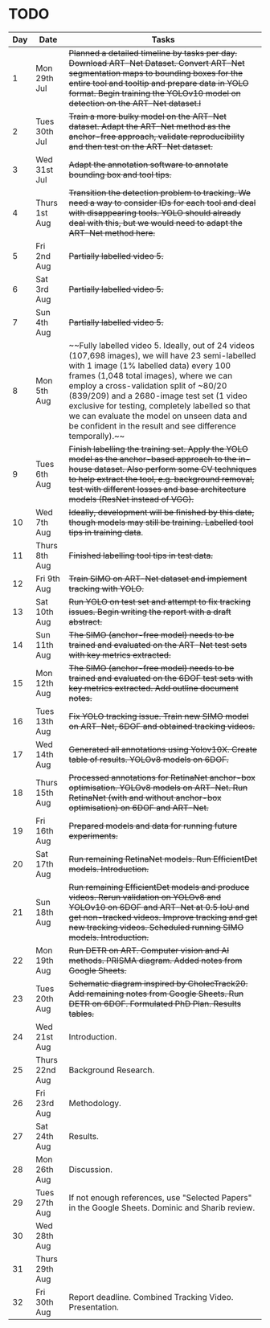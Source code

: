 # TODO

| Day | Date | Tasks |
|-------|------|-------|
| 1 | Mon 29th Jul | ~~Planned a detailed timeline by tasks per day. Download ART-Net Dataset. Convert ART-Net segmentation maps to bounding boxes for the entire tool and tooltip and prepare data in YOLO format. Begin training the YOLOv10 model on detection on the ART-Net dataset.l~~ |
| 2 | Tues 30th Jul | ~~Train a more bulky model on the ART-Net dataset. Adapt the ART-Net method as the anchor-free approach, validate reproducibility and then test on the ART-Net dataset.~~ |
| 3 | Wed 31st Jul | ~~Adapt the annotation software to annotate bounding box and tool tips.~~ |
| 4 | Thurs 1st Aug | ~~Transition the detection problem to tracking. We need a way to consider IDs for each tool and deal with disappearing tools. YOLO should already deal with this, but we would need to adapt the ART-Net method here.~~ |
| 5 | Fri 2nd Aug | ~~Partially labelled video 5.~~ |
| 6 | Sat 3rd Aug | ~~Partially labelled video 5.~~ |
| 7 | Sun 4th Aug | ~~Partially labelled video 5.~~ |
| 8 | Mon 5th Aug | ~~Fully labelled video 5. Ideally, out of 24 videos (107,698 images), we will have 23 semi-labelled with 1 image (1% labelled data) every 100 frames (1,048 total images), where we can employ a cross-validation split of ~80/20 (839/209) and a 2680-image test set (1 video exclusive for testing, completely labelled so that we can evaluate the model on unseen data and be confident in the result and see difference temporally).~~ |
| 9 | Tues 6th Aug | ~~Finish labelling the training set. Apply the YOLO model as the anchor-based approach to the in-house dataset. Also perform some CV techniques to help extract the tool, e.g. background removal, test with different losses and base architecture models (ResNet instead of VGG).~~ |
| 10 | Wed 7th Aug | ~~Ideally, development will be finished by this date, though models may still be training. Labelled tool tips in training data~~. |
| 11 | Thurs 8th Aug | ~~Finished labelling tool tips in test data.~~ |
| 12 | Fri 9th Aug | ~~Train SIMO on ART-Net dataset and implement tracking with YOLO.~~ |
| 13 | Sat 10th Aug | ~~Run YOLO on test set and attempt to fix tracking issues. Begin writing the report with a draft abstract.~~ |
| 14 | Sun 11th Aug | ~~The SIMO (anchor-free model) needs to be trained and evaluated on the ART-Net test sets with key metrics extracted.~~ |
| 15 | Mon 12th Aug | ~~The SIMO (anchor-free model) needs to be trained and evaluated on the 6DOF test sets with key metrics extracted. Add outline document notes.~~ |
| 16 | Tues 13th Aug  | ~~Fix YOLO tracking issue. Train new SIMO model on ART-Net, 6DOF and obtained tracking videos.~~ |
| 17 | Wed 14th Aug   | ~~Generated all annotations using Yolov10X. Create table of results. YOLOv8 models on 6DOF.~~ |
| 18 | Thurs 15th Aug | ~~Processed annotations for RetinaNet anchor-box optimisation. YOLOv8 models on ART-Net. Run RetinaNet (with and without anchor-box optimisation) on 6DOF and ART-Net.~~ |
| 19 | Fri 16th Aug   | ~~Prepared models and data for running future experiments.~~ |
| 20 | Sat 17th Aug   | ~~Run remaining RetinaNet models. Run EfficientDet models. Introduction.~~ |
| 21 | Sun 18th Aug   | ~~Run remaining EfficientDet models and produce videos. Rerun validation on YOLOv8 and YOLOv10 on 6DOF and ART-Net at 0.5 IoU and get non-tracked videos. Improve tracking and get new tracking videos. Scheduled running SIMO models. Introduction.~~ |
| 22 | Mon 19th Aug   | ~~Run DETR on ART. Computer vision and AI methods. PRISMA diagram. Added notes from Google Sheets.~~ |
| 23 | Tues 20th Aug  | ~~Schematic diagram inspired by CholecTrack20. Add remaining notes from Google Sheets. Run DETR on 6DOF. Formulated PhD Plan. Results tables.~~ |
| 24 | Wed 21st Aug   | Introduction. |
| 25 | Thurs 22nd Aug | Background Research. |
| 26 | Fri 23rd Aug   | Methodology. |
| 27 | Sat 24th Aug   | Results. |
| 28 | Mon 26th Aug   | Discussion. |
| 29 | Tues 27th Aug  | If not enough references, use "Selected Papers" in the Google Sheets. Dominic and Sharib review. |
| 30 | Wed 28th Aug   | |
| 31 | Thurs 29th Aug | |
| 32 | Fri 30th Aug | Report deadline. Combined Tracking Video. Presentation. |
